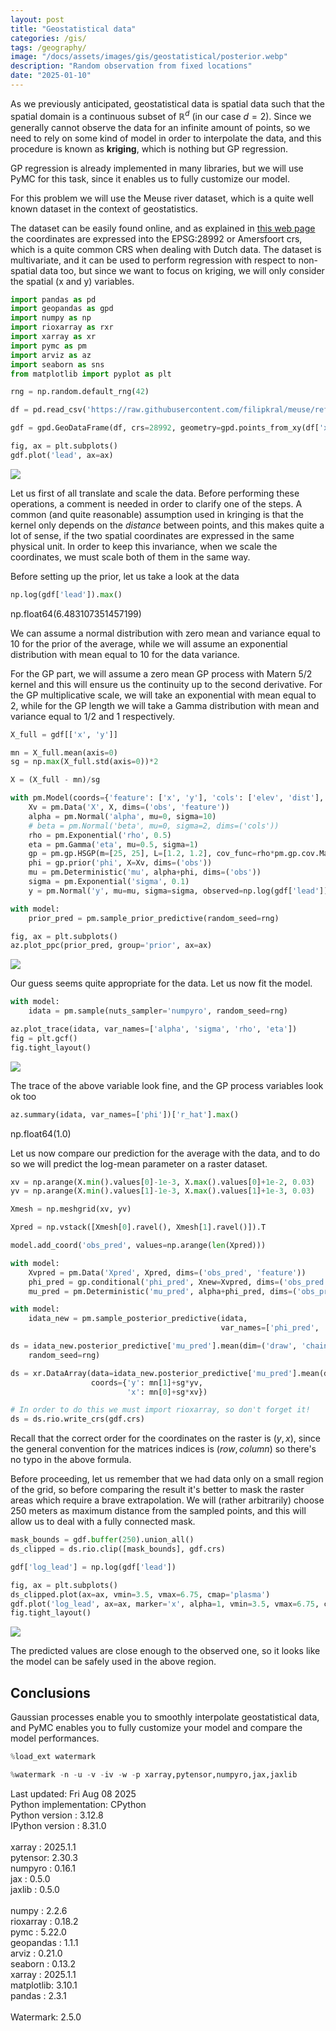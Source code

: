 ```yaml
---
layout: post
title: "Geostatistical data"
categories: /gis/
tags: /geography/
image: "/docs/assets/images/gis/geostatistical/posterior.webp"
description: "Random observation from fixed locations"
date: "2025-01-10"
---
```


As we previously anticipated, geostatistical data is spatial data
such that the spatial domain is a continuous subset of $\mathbb{R}^d$ (in our case $d=2$).
Since we generally cannot observe the data for an infinite amount of points,
so we need to rely on some kind of model in order to interpolate the data,
and this procedure is known as **kriging**, which is nothing but GP regression.

GP regression is already implemented in many libraries, but we will
use PyMC for this task, since it enables us to fully customize our model.

For this problem we will use the Meuse river dataset, which is a quite well
known dataset in the context of geostatistics.

The dataset can be easily found online, and as explained
in [this web page](https://gist.github.com/vankesteren/45edb81211cf64332c4dc79147285dfe)
the coordinates are expressed into the EPSG:28992 or Amersfoort crs, which is
a quite common CRS when dealing with Dutch data.
The dataset is multivariate, and it can be used to perform regression
with respect to non-spatial data too, but since we want to focus on kriging,
we will only consider the spatial (x and y) variables.

```python
import pandas as pd
import geopandas as gpd
import numpy as np
import rioxarray as rxr
import xarray as xr
import pymc as pm
import arviz as az
import seaborn as sns
from matplotlib import pyplot as plt

rng = np.random.default_rng(42)

df = pd.read_csv('https://raw.githubusercontent.com/filipkral/meuse/refs/heads/master/meuse.txt')

gdf = gpd.GeoDataFrame(df, crs=28992, geometry=gpd.points_from_xy(df['x'], df['y']))

fig, ax = plt.subplots()
gdf.plot('lead', ax=ax)
```

![](/docs/assets/images/gis/geostatistical/data.webp)

Let us first of all translate and scale the data.
Before performing these operations, a comment is needed in order to clarify
one of the steps.
A common (and quite reasonable) assumption used in kringing is that
the kernel only depends on the *distance* between points,
and this makes quite a lot of sense, if the two spatial coordinates
are expressed in the same physical unit.
In order to keep this invariance, when we scale the coordinates,
we must scale both of them in the same way.

Before setting up the prior, let us take a look at the data

```python
np.log(gdf['lead']).max()
```

<div class="code">
np.float64(6.483107351457199)
</div>

We can assume a normal distribution with zero mean and variance equal to 10
for the prior of the average, while we will assume an exponential
distribution with mean equal to 10 for the data variance.

For the GP part, we will assume a zero mean GP process with
Matern 5/2 kernel and this will ensure us the continuity up to the second
derivative.
For the GP multiplicative scale, we will take an exponential
with mean equal to 2, while for the GP length we will take
a Gamma distribution with mean and variance equal to 1/2 and 1 respectively.


```python
X_full = gdf[['x', 'y']]

mn = X_full.mean(axis=0)
sg = np.max(X_full.std(axis=0))*2

X = (X_full - mn)/sg

with pm.Model(coords={'feature': ['x', 'y'], 'cols': ['elev', 'dist'], 'obs': np.arange(len(gdf))}) as model:
    Xv = pm.Data('X', X, dims=('obs', 'feature'))
    alpha = pm.Normal('alpha', mu=0, sigma=10)
    # beta = pm.Normal('beta', mu=0, sigma=2, dims=('cols'))
    rho = pm.Exponential('rho', 0.5)
    eta = pm.Gamma('eta', mu=0.5, sigma=1)
    gp = pm.gp.HSGP(m=[25, 25], L=[1.2, 1.2], cov_func=rho*pm.gp.cov.Matern52(2, ls=eta))
    phi = gp.prior('phi', X=Xv, dims=('obs'))
    mu = pm.Deterministic('mu', alpha+phi, dims=('obs'))
    sigma = pm.Exponential('sigma', 0.1)
    y = pm.Normal('y', mu=mu, sigma=sigma, observed=np.log(gdf['lead']), dims=('obs'))

with model:
    prior_pred = pm.sample_prior_predictive(random_seed=rng)

fig, ax = plt.subplots()
az.plot_ppc(prior_pred, group='prior', ax=ax)
```

![](/docs/assets/images/gis/geostatistical/prior_predictive.webp')

Our guess seems quite appropriate for the data. Let us now fit the model.

```python
with model:
    idata = pm.sample(nuts_sampler='numpyro', random_seed=rng)

az.plot_trace(idata, var_names=['alpha', 'sigma', 'rho', 'eta'])
fig = plt.gcf()
fig.tight_layout()
```

![](/docs/assets/images/gis/geostatistical/trace.webp)

The trace of the above variable look fine, and the GP process variables
look ok too

```python
az.summary(idata, var_names=['phi'])['r_hat'].max()
```

<div class="code">
np.float64(1.0)
</div>

Let us now compare our prediction for the average
with the data, and to do so we will predict the log-mean parameter
on a raster dataset.

```python
xv = np.arange(X.min().values[0]-1e-3, X.max().values[0]+1e-2, 0.03)
yv = np.arange(X.min().values[1]-1e-3, X.max().values[1]+1e-3, 0.03)

Xmesh = np.meshgrid(xv, yv)

Xpred = np.vstack([Xmesh[0].ravel(), Xmesh[1].ravel()]).T

model.add_coord('obs_pred', values=np.arange(len(Xpred)))

with model:
    Xvpred = pm.Data('Xpred', Xpred, dims=('obs_pred', 'feature'))
    phi_pred = gp.conditional('phi_pred', Xnew=Xvpred, dims=('obs_pred'))
    mu_pred = pm.Deterministic('mu_pred', alpha+phi_pred, dims=('obs_pred'))

with model:
    idata_new = pm.sample_posterior_predictive(idata,
                                               var_names=['phi_pred', 'mu_pred'])

ds = idata_new.posterior_predictive['mu_pred'].mean(dim=('draw', 'chain')).values.reshape(np.shape(Xmesh)[1:])
    random_seed=rng)

ds = xr.DataArray(data=idata_new.posterior_predictive['mu_pred'].mean(dim=('draw', 'chain')).values.reshape(np.shape(Xmesh)[1:]),
                  coords={'y': mn[1]+sg*yv,
                          'x': mn[0]+sg*xv})

# In order to do this we must import rioxarray, so don't forget it!
ds = ds.rio.write_crs(gdf.crs)
```

Recall that the correct order for the coordinates on the raster is $(y, x)$,
since the general convention for the matrices indices is $(row, column)$
so there's no typo in the above formula.

Before proceeding, let us remember that we had data only on a small region
of the grid, so before comparing the result it's better to mask the
raster areas which require a brave extrapolation.
We will (rather arbitrarily) choose 250 meters as maximum distance from the sampled
points, and this will allow us to deal with a fully connected mask.

```python
mask_bounds = gdf.buffer(250).union_all()
ds_clipped = ds.rio.clip([mask_bounds], gdf.crs)

gdf['log_lead'] = np.log(gdf['lead'])

fig, ax = plt.subplots()
ds_clipped.plot(ax=ax, vmin=3.5, vmax=6.75, cmap='plasma')
gdf.plot('log_lead', ax=ax, marker='x', alpha=1, vmin=3.5, vmax=6.75, cmap='plasma')
fig.tight_layout()
```

![](/docs/assets/images/gis/geostatistical/posterior.webp)

The predicted values are close enough to the observed one,
so it looks like the model can be safely used in the above region.

## Conclusions

Gaussian processes enable you to smoothly interpolate geostatistical data,
and PyMC enables you to fully customize your model and compare the model performances.

```python
%load_ext watermark

%watermark -n -u -v -iv -w -p xarray,pytensor,numpyro,jax,jaxlib
```

<div class="code">
Last updated: Fri Aug 08 2025<br>
Python implementation: CPython<br>
Python version       : 3.12.8<br>
IPython version      : 8.31.0<br>
<br>
xarray  : 2025.1.1<br>
pytensor: 2.30.3<br>
numpyro : 0.16.1<br>
jax     : 0.5.0<br>
jaxlib  : 0.5.0<br>
<br>
numpy     : 2.2.6<br>
rioxarray : 0.18.2<br>
pymc      : 5.22.0<br>
geopandas : 1.1.1<br>
arviz     : 0.21.0<br>
seaborn   : 0.13.2<br>
xarray    : 2025.1.1<br>
matplotlib: 3.10.1<br>
pandas    : 2.3.1<br>
<br>
Watermark: 2.5.0
</div>



